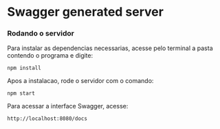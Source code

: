 # Swagger generated server

### Rodando o servidor
Para instalar as dependencias necessarias, acesse pelo terminal a pasta contendo o programa e digite:

```
npm install
```

Apos a instalacao, rode o servidor com o comando:

```
npm start
```

Para acessar a interface Swagger, acesse:

```
http://localhost:8080/docs
```
